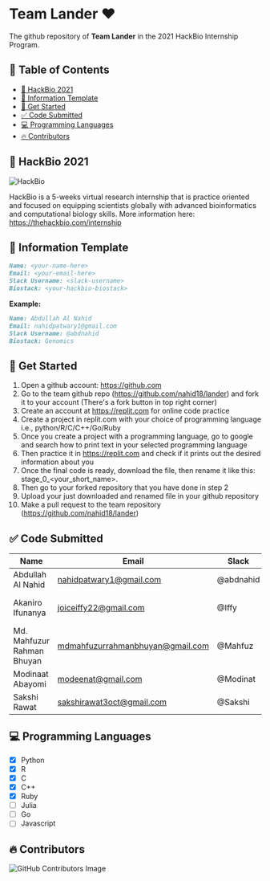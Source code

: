 # Team Lander ❤️
<!-- markdownlint-disable -->
The github repository of **Team Lander** in the 2021 HackBio Internship Program.

## 🏁 Table of Contents
<!-- markdownlint-disable -->
  - [🧬 HackBio 2021](#-hackbio-2021)
  - [📙 Information Template](#-information-template)
  - [🚀 Get Started](#-get-started)
  - [✅ Code Submitted](#-code-submitted)
  - [💻 Programming Languages](#-programming-languages)
  - [🔥 Contributors](#-contributors)


## 🧬 HackBio 2021
<!-- markdownlint-disable -->
![HackBio](https://pbs.twimg.com/profile_banners/1231617259086413825/1592775608/600x200)

HackBio is a 5-weeks virtual research internship that is practice oriented and focused on equipping scientists globally with advanced bioinformatics and computational biology skills.
More information here: https://thehackbio.com/internship

## 📙 Information Template
<!-- markdownlint-disable -->
```markdown
Name: <your-name-here>
Email: <your-email-here>
Slack Username: <slack-username>
Biostack: <your-hackbio-biostack>
```
**Example:**
```markdown
Name: Abdullah Al Nahid
Email: nahidpatwary1@gmail.com
Slack Username: @abdnahid
Biostack: Genomics
```
## 🚀 Get Started
1. Open a github account: https://github.com
2. Go to the team github repo (https://github.com/nahid18/lander) and fork it to your account (There's a fork button in top right corner)
3. Create an account at https://replit.com for online code practice
4. Create a project in replit.com with your choice of programming language i.e., python/R/C/C++/Go/Ruby
5. Once you create a project with a programming language, go to google and search how to print text in your selected programming language
6. Then practice it in https://replit.com and check if it prints out the desired information about you
7. Once the final code is ready, download the file, then rename it like this: stage_0_<your_short_name>.<file-extension>
8. Then go to your forked repository that you have done in step 2
9. Upload your just downloaded and renamed file in your github repository
10. Make a pull request to the team repository (https://github.com/nahid18/lander)

## ✅ Code Submitted
<!-- markdownlint-disable -->
Name                        |  Email                             |  Slack      |  Biostack
----------------------------|------------------------------------|-------------|----------------------------
Abdullah Al Nahid           |  nahidpatwary1@gmail.com           |  @abdnahid  |  Genomics
Akaniro Ifunanya            |  joiceiffy22@gmail.com             |  @Iffy      |  Genomics and Data analysis
Md. Mahfuzur Rahman Bhuyan  |  mdmahfuzurrahmanbhuyan@gmail.com  |  @Mahfuz    |  Genomics
Modinaat Abayomi            |  modeenat@gmail.com                |  @Modinat   |  Drug Discovery
Sakshi Rawat                |  sakshirawat3oct@gmail.com         |  @Sakshi    |  Genomics


## 💻 Programming Languages
<!-- markdownlint-disable -->
- [x] Python 
- [x] R
- [x] C
- [X] C++
- [X] Ruby
- [ ] Julia
- [ ] Go 
- [ ] Javascript

## 🔥 Contributors
<!-- markdownlint-disable -->
![GitHub Contributors Image](https://contrib.rocks/image?repo=nahid18/lander)